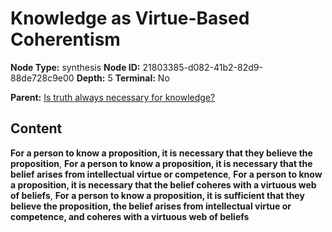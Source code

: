 # Knowledge as Virtue-Based Coherentism

**Node Type:** synthesis
**Node ID:** 21803385-d082-41b2-82d9-88de728c9e00
**Depth:** 5
**Terminal:** No

**Parent:** [Is truth always necessary for knowledge?](is-truth-always-necessary-for-knowledge-antithesis-e555f433-ed3d-497b-af8a-84f49cc57705.md)

## Content

**For a person to know a proposition, it is necessary that they believe the proposition**, **For a person to know a proposition, it is necessary that the belief arises from intellectual virtue or competence**, **For a person to know a proposition, it is necessary that the belief coheres with a virtuous web of beliefs**, **For a person to know a proposition, it is sufficient that they believe the proposition, the belief arises from intellectual virtue or competence, and coheres with a virtuous web of beliefs**
